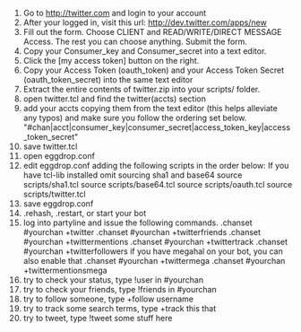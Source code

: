 01) Go to http://twitter.com and login to your account 
02) After your logged in, visit this url: http://dev.twitter.com/apps/new 
03) Fill out the form. Choose CLIENT and READ/WRITE/DIRECT MESSAGE Access. The rest you can choose anything. Submit the form. 
04) Copy your Consumer_key and Consumer_secret into a text editor. 
05) Click the [my access token] button on the right. 
06) Copy your Access Token (oauth_token) and your Access Token Secret (oauth_token_secret) into the same text editor 
07) Extract the entire contents of twitter.zip into your scripts/ folder. 
08) open twitter.tcl and find the twitter(accts) section 
09) add your accts copying them from the text editor (this helps alleviate any typos) and make sure you follow the ordering set below. 
"#chan|acct|consumer_key|consumer_secret|access_token_key|access_token_secret" 
10) save twitter.tcl 
11) open eggdrop.conf 
12) edit eggdrop.conf adding the following scripts in the order below: 
If you have tcl-lib installed omit sourcing sha1 and base64 
source scripts/sha1.tcl 
source scripts/base64.tcl 
source scripts/oauth.tcl 
source scripts/twitter.tcl 
13) save eggdrop.conf 
14) .rehash, .restart, or start your bot 
15) log into partyline and issue the following commands. 
.chanset #yourchan +twitter 
.chanset #yourchan +twitterfriends 
.chanset #yourchan +twittermentions 
.chanset #yourchan +twittertrack 
.chanset #yourchan +twitterfollowers 
if you have megahal on your bot, you can also enable that 
.chanset #yourchan +twittermega 
.chanset #yourchan +twittermentionsmega 
16) try to check your status, type !user in #yourchan 
17) try to check your friends, type !friends in #yourchan 
18) try to follow someone, type +follow username 
19) try to track some search terms, type +track this that 
20) try to tweet, type !tweet some stuff here